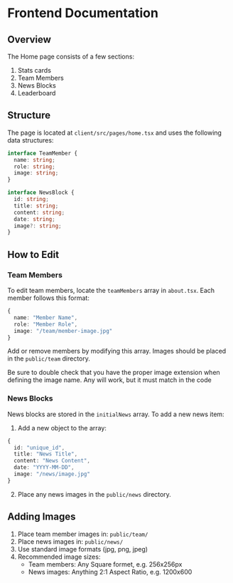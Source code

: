 # Frontend Documentation

## Overview
The Home page consists of a few sections:
1. Stats cards
2. Team Members
3. News Blocks
4. Leaderboard

## Structure
The page is located at `client/src/pages/home.tsx` and uses the following data structures:

```typescript
interface TeamMember {
  name: string;
  role: string;
  image: string;
}

interface NewsBlock {
  id: string;
  title: string;
  content: string;
  date: string;
  image?: string;
}
```

## How to Edit

### Team Members
To edit team members, locate the `teamMembers` array in `about.tsx`. Each member follows this format:
```typescript
{
  name: "Member Name",
  role: "Member Role",
  image: "/team/member-image.jpg"
}
```

Add or remove members by modifying this array. Images should be placed in the `public/team` directory. 

Be sure to double check that you have the proper image extension when defining the image name. Any will work, but it must match in the code

### News Blocks
News blocks are stored in the `initialNews` array. To add a new news item:

1. Add a new object to the array:
```typescript
{
  id: "unique_id",
  title: "News Title",
  content: "News Content",
  date: "YYYY-MM-DD",
  image: "/news/image.jpg"
}
```

2. Place any news images in the `public/news` directory.


## Adding Images
1. Place team member images in: `public/team/`
2. Place news images in: `public/news/`
3. Use standard image formats (jpg, png, jpeg)
4. Recommended image sizes:
   - Team members: Any Square formet, e.g. 256x256px
   - News images: Anything 2:1 Aspect Ratio, e.g. 1200x600
